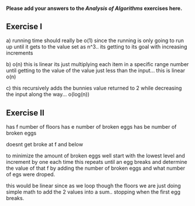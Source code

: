 #### Please add your answers to the ***Analysis of  Algorithms*** exercises here.

## Exercise I

a) running time should really be o(1) since the running is only going to run up until it gets to the value set as n^3.. its getting to its goal with increasing increments


b) o(n) this is linear its just multiplying each item in a specific range number until getting to the value of the value just less than the input... this is linear o(n)


c) this recursively adds the bunnies value returned to 2 while decreasing the input along the way... o(log(n))

## Exercise II


has f number of floors 
has e number of broken eggs
has be number of broken eggs

doesnt get broke at f and below

to minimize the amount of broken eggs well start with the lowest level and increment by one each time this repeats until an egg breaks and determine the value of that f by adding the number of broken eggs and what number of egs were droped. 

this would be linear since as we loop though the floors we are just doing simple math to add the 2 values into a sum.. stopping when the first egg breaks.